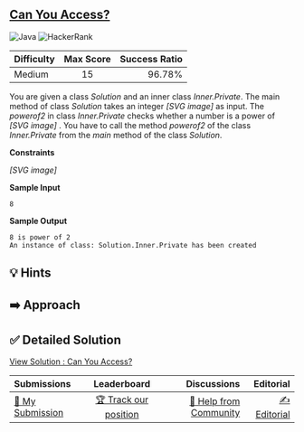 ## [Can You Access?](https://www.hackerrank.com/challenges/can-you-access)

![Java](https://img.shields.io/badge/java-%23ED8B00.svg?style=for-the-badge&logo=openjdk&logoColor=white) ![HackerRank](https://img.shields.io/badge/-Hackerrank-2EC866?style=for-the-badge&logo=HackerRank&logoColor=white)

| Difficulty | Max Score | Success Ratio |
|:-----------|:------------:|------------:|
| Medium       | 15      | 96.78%        |

You are given a class *Solution* and an inner class *Inner.Private*. The main method of class *Solution* takes an integer  *[SVG image]*  as input. The *powerof2* in class *Inner.Private* checks whether a number is a power of  *[SVG image]* . You have to call the method *powerof2* of the class *Inner.Private* from the *main* method of the class *Solution*.


**Constraints**   

 *[SVG image]* 

**Sample Input**


```
8

```
**Sample Output**


```
8 is power of 2
An instance of class: Solution.Inner.Private has been created

```

## 💡 Hints 

## ➡️ Approach 

## ✅ Detailed Solution
[View Solution : Can You Access?](./Solution.java)

| Submissions | Leaderboard| Discussions | Editorial |
|:-----------|:------------:|------------:|------------:|
| [📝 My Submission](https://www.hackerrank.com/challenges/can-you-access/submissions) | [🏆 Track our position](https://www.hackerrank.com/challenges/can-you-access/leaderboard) | [🤔 Help from Community](https://www.hackerrank.com/challenges/can-you-access/forum) | [✍️ Editorial](https://www.hackerrank.com/challenges/can-you-access/editorial) |

